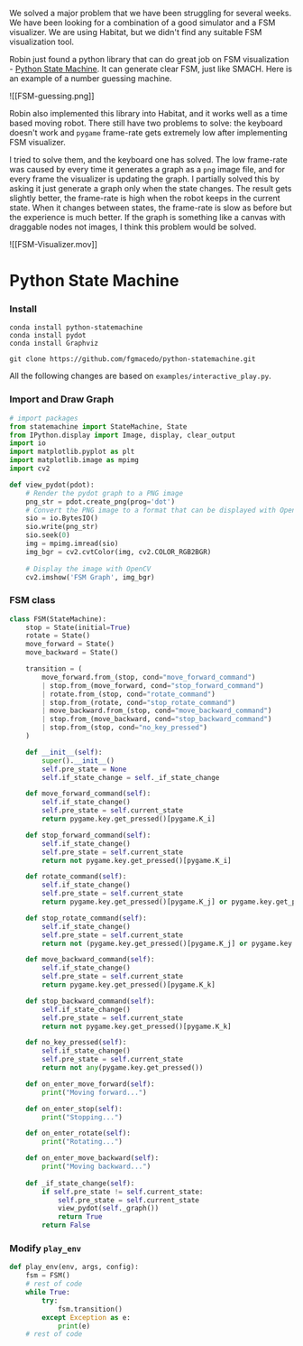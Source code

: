 We solved a major problem that we have been struggling for several weeks. We have been looking for a combination of a good simulator and a FSM visualizer. We are using Habitat, but we didn't find any suitable FSM visualization tool.

Robin just found a python library that can do great job on FSM visualization - [Python State Machine](https://python-statemachine.readthedocs.io/en/latest/index.html). It can generate clear FSM, just like SMACH. Here is an example of a number guessing machine.

![[FSM-guessing.png]]

Robin also implemented this library into Habitat, and it works well as a time based moving robot. There still have two problems to solve: the keyboard doesn't work and `pygame` frame-rate gets extremely low after implementing FSM visualizer.

I tried to solve them, and the keyboard one has solved. The low frame-rate was caused by every time it generates a graph as a `png` image file, and for every frame the visualizer is updating the graph. I partially solved this by asking it just generate a graph only when the state changes. The result gets slightly better, the frame-rate is high when the robot keeps in the current state. When it changes between states, the frame-rate is slow as before but the experience is much better. If the graph is something like a canvas with draggable nodes not images, I think this problem would be solved.

![[FSM-Visualizer.mov]]

# Python State Machine
### Install
```shell
conda install python-statemachine
conda install pydot
conda install Graphviz

git clone https://github.com/fgmacedo/python-statemachine.git
```

All the following changes are based on `examples/interactive_play.py`.
### Import and Draw Graph

```python
# import packages
from statemachine import StateMachine, State
from IPython.display import Image, display, clear_output
import io
import matplotlib.pyplot as plt
import matplotlib.image as mpimg
import cv2

def view_pydot(pdot):
	# Render the pydot graph to a PNG image
	png_str = pdot.create_png(prog='dot')
	# Convert the PNG image to a format that can be displayed with OpenCV	
	sio = io.BytesIO()
	sio.write(png_str)
	sio.seek(0)
	img = mpimg.imread(sio)
	img_bgr = cv2.cvtColor(img, cv2.COLOR_RGB2BGR)
	
	# Display the image with OpenCV
	cv2.imshow('FSM Graph', img_bgr)
```
### FSM class

```python {69-74}
class FSM(StateMachine): 
    stop = State(initial=True)
    rotate = State()
    move_forward = State()
    move_backward = State()

    transition = (
        move_forward.from_(stop, cond="move_forward_command")
        | stop.from_(move_forward, cond="stop_forward_command")
        | rotate.from_(stop, cond="rotate_command")
        | stop.from_(rotate, cond="stop_rotate_command")
        | move_backward.from_(stop, cond="move_backward_command")
        | stop.from_(move_backward, cond="stop_backward_command")
        | stop.from_(stop, cond="no_key_pressed")
    )

    def __init__(self):
        super().__init__()
        self.pre_state = None
        self.if_state_change = self._if_state_change

    def move_forward_command(self):
        self.if_state_change()
        self.pre_state = self.current_state
        return pygame.key.get_pressed()[pygame.K_i]

    def stop_forward_command(self):
        self.if_state_change()
        self.pre_state = self.current_state
        return not pygame.key.get_pressed()[pygame.K_i]

    def rotate_command(self):
        self.if_state_change()
        self.pre_state = self.current_state
        return pygame.key.get_pressed()[pygame.K_j] or pygame.key.get_pressed()[pygame.K_l]

    def stop_rotate_command(self):
        self.if_state_change()
        self.pre_state = self.current_state
        return not (pygame.key.get_pressed()[pygame.K_j] or pygame.key.get_pressed()[pygame.K_l])

    def move_backward_command(self):
        self.if_state_change()
        self.pre_state = self.current_state
        return pygame.key.get_pressed()[pygame.K_k]

    def stop_backward_command(self):
        self.if_state_change()
        self.pre_state = self.current_state
        return not pygame.key.get_pressed()[pygame.K_k]

    def no_key_pressed(self):
        self.if_state_change()
        self.pre_state = self.current_state
        return not any(pygame.key.get_pressed())

    def on_enter_move_forward(self):
        print("Moving forward...")

    def on_enter_stop(self):
        print("Stopping...")

    def on_enter_rotate(self):
        print("Rotating...")

    def on_enter_move_backward(self):
        print("Moving backward...")
    
    def _if_state_change(self):
        if self.pre_state != self.current_state:
            self.pre_state = self.current_state
            view_pydot(self._graph())
            return True
        return False
```
### Modify `play_env`
```python
def play_env(env, args, config):
	fsm = FSM()
	# rest of code
	while True:
		try:
            fsm.transition()
        except Exception as e:
            print(e)
    # rest of code
```